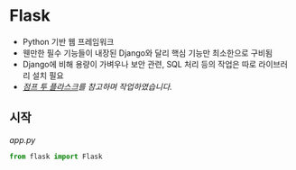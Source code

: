 # Flask
- Python 기반 웹 프레임워크
- 웬만한 필수 기능들이 내장된 Django와 달리 핵심 기능만 최소한으로 구비됨
- Django에 비해 용량이 가벼우나 보안 관련, SQL 처리 등의 작업은 따로 라이브러리 설치 필요
- *[점프 투 플라스크](https://wikidocs.net/book/4542)를 참고하며 작업하였습니다.*

## 시작
*app.py*
```python
from flask import Flask


```